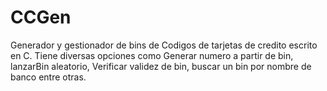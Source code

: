 # CCGen
Generador y gestionador de bins de Codigos de tarjetas de credito escrito en C.
Tiene diversas opciones como Generar numero a partir de bin, lanzarBin aleatorio, Verificar validez de bin, buscar un bin por nombre de banco entre otras.
